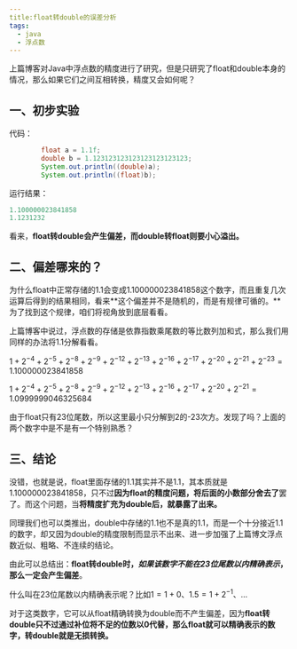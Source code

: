 ```yaml
---
title:float转double的误差分析
tags: 
  - java
  - 浮点数
---
```


上篇博客对Java中浮点数的精度进行了研究，但是只研究了float和double本身的情况，那么如果它们之间互相转换，精度又会如何呢？

## 一、初步实验

代码：

```java
        float a = 1.1f;
        double b = 1.123123123123123123123123;
        System.out.println((double)a);
        System.out.println((float)b);
```

运行结果：

```java
1.100000023841858
1.1231232
```

看来，**float转double会产生偏差，而double转float则要小心溢出。**

## 二、偏差哪来的？

为什么float中正常存储的1.1会变成1.100000023841858这个数字，而且重复几次运算后得到的结果相同，看来**这个偏差并不是随机的，而是有规律可循的。**为了找到这个规律，咱们将视角放到底层看看。

上篇博客中说过，浮点数的存储是依靠指数乘尾数的等比数列加和式，那么我们用同样的办法将1.1分解看看。

$1+2^{-4}+2^{-5}+2^{-8}+2^{-9}+2^{-12}+2^{-13}+2^{-16}+2^{-17}+2^{-20}+2^{-21}+2^{-23}=1.100000023841858$

$1+2^{-4}+2^{-5}+2^{-8}+2^{-9}+2^{-12}+2^{-13}+2^{-16}+2^{-17}+2^{-20}+2^{-21}=1.0999999046325684$

由于float只有23位尾数，所以这里最小只分解到2的-23次方。发现了吗？上面的两个数字中是不是有一个特别熟悉？

## 三、结论

没错，也就是说，float里面存储的1.1其实并不是1.1，其本质就是1.100000023841858，只不过**因为float的精度问题，将后面的小数部分舍去了**罢了。而这个问题，当**将精度扩充为double后，就暴露了出来。**

同理我们也可以类推出，double中存储的1.1也不是真的1.1，而是一个十分接近1.1的数字，却又因为double的精度限制而显示不出来、进一步加强了上篇博文浮点数近似、粗略、不连续的结论。

由此可以总结出：**float转double时，*如果该数字不能在23位尾数以内精确表示*，那么一定会产生偏差**。

什么叫在23位尾数以内精确表示呢？比如$1=1+0、1.5=1+2^{-1}、...$

对于这类数字，它可以从float精确转换为double而不产生偏差，因为**float转double只不过通过补位将不足的位数以0代替，那么float就可以精确表示的数字，转double就是无损转换。**
